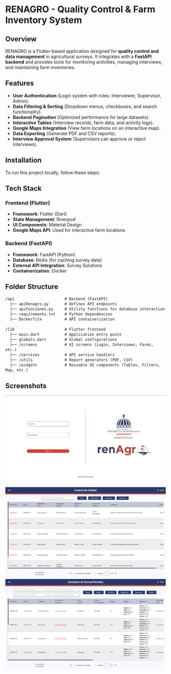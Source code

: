 # RENAGRO - Quality Control & Farm Inventory System

## Overview
RENAGRO is a Flutter-based application designed for **quality control and data management** in agricultural surveys. It integrates with a **FastAPI backend** and provides tools for monitoring activities, managing interviews, and maintaining farm inventories.

## Features
- **User Authentication** (Login system with roles: Interviewer, Supervisor, Admin).
- **Data Filtering & Sorting** (Dropdown menus, checkboxes, and search functionality).
- **Backend Pagination** (Optimized performance for large datasets).
- **Interactive Tables** (Interview records, farm data, and activity logs).
- **Google Maps Integration** (View farm locations on an interactive map).
- **Data Exporting** (Generate PDF and CSV reports).
- **Interview Approval System** (Supervisors can approve or reject interviews).

## Installation
To run this project locally, follow these steps:

## Tech Stack
### **Frontend (Flutter)**
- **Framework**: Flutter (Dart)
- **State Management**: Riverpod
- **UI Components**: Material Design
- **Google Maps API**: Used for interactive farm locations

### **Backend (FastAPI)**
- **Framework**: FastAPI (Python)
- **Database**: Redis (for caching survey data)
- **External API Integration**: Survey Solutions
- **Containerization**: Docker

## Folder Structure
```
/api                      # Backend (FastAPI)
  ├── apiRenagro.py       # Defines API endpoints
  ├── apiFunciones.py     # Utility functions for database interaction
  ├── requirements.txt    # Python dependencies
  ├── Dockerfile          # API containerization

/lib                      # Flutter frontend
  ├── main.dart           # Application entry point
  ├── globals.dart        # Global configurations
  ├── /screens            # UI screens (Login, Interviews, Farms, etc.)
  ├── /services           # API service handlers
  ├── /utils              # Report generators (PDF, CSV)
  ├── /widgets            # Reusable UI components (Tables, Filters, Map, etc.)
```

## Screenshots
![Login Screen](screenshots/login_screen.png)
![Quality Control Table](screenshots/calidad_screen.png)
![Farm Inventory](screenshots/fincas_screen.png)
